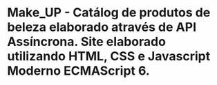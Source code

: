 # Make_UP - Catálog de produtos de beleza elaborado através de API Assíncrona. Site elaborado utilizando HTML, CSS e Javascript Moderno ECMAScript 6.
